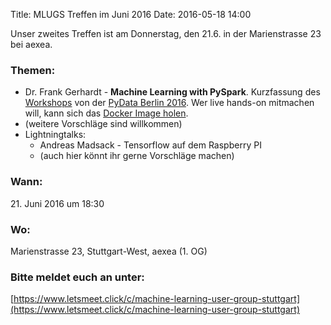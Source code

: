 Title: MLUGS Treffen im Juni 2016
Date: 2016-05-18 14:00

Unser zweites Treffen ist am Donnerstag, den 21.6. in der Marienstrasse 23 bei aexea.

### Themen:

- Dr. Frank Gerhardt - **Machine Learning with PySpark**. Kurzfassung des [Workshops](http://pydata.org/berlin2016/schedule/presentation/28/) von der [PyData Berlin 2016](http://pydata.org/berlin2016/schedule/). Wer live hands-on mitmachen will, kann sich das [Docker Image holen](https://hub.docker.com/r/gerhardt/pyspark-workshop/).  
-  (weitere Vorschläge sind willkommen)
- Lightningtalks:
  * Andreas Madsack - Tensorflow auf dem Raspberry PI
  * (auch hier könnt ihr gerne Vorschläge machen)

### Wann:

<p>21. Juni 2016 um 18:30</p>  

### Wo:

Marienstrasse 23, Stuttgart-West, aexea (1. OG)

### Bitte meldet euch an unter:
[https://www.letsmeet.click/c/machine-learning-user-group-stuttgart](https://www.letsmeet.click/c/machine-learning-user-group-stuttgart)

